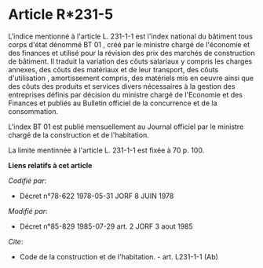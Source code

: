 # Article R*231-5

L'indice mentionné à l'article L. 231-1-1 est l'index national du bâtiment tous corps d'état dénommé BT 01 , créé par le
ministre chargé de l'économie et des finances et utilisé pour la révision des prix des marchés de construction de bâtiment.
Il traduit la variation des côuts salariaux y compris les charges annexes, des côuts des matériaux et de leur transport, des
côuts d'utilisation , amortissement compris, des matériels mis en oeuvre ainsi que des côuts des produits et services divers
nécessaires à la gestion  des entreprises définis par décision du ministre chargé de l'Economie et des Finances et publiés au
Bulletin officiel de la concurrence et de la consommation.

L'index BT 01 est publié mensuellement au Journal officiel par le ministre chargé de la construction et de l'habitation.

La limite mentinnée à l'article L. 231-1-1 est fixée à 70 p.  100.

**Liens relatifs à cet article**

_Codifié par_:

  - Décret n°78-622 1978-05-31 JORF 8 JUIN 1978

_Modifié par_:

  - Décret n°85-829 1985-07-29 art. 2 JORF 3 aout 1985

_Cite_:

  - Code de la construction et de l'habitation. - art. L231-1-1 (Ab)
